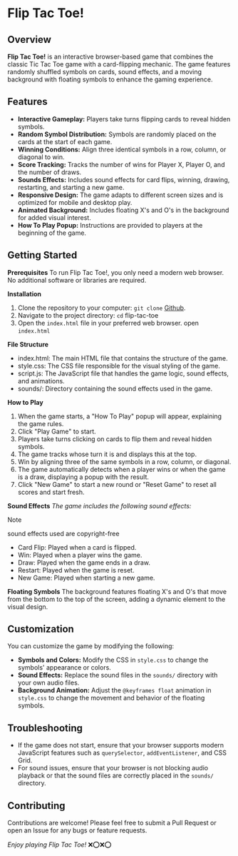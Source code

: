 # Flip Tac Toe!

## Overview

**Flip Tac Toe!** is an interactive browser-based game that combines the classic Tic Tac Toe game with a card-flipping mechanic. The game features randomly shuffled symbols on cards, sound effects, and a moving background with floating symbols to enhance the gaming experience.

## Features

+ **Interactive Gameplay:** Players take turns flipping cards to reveal hidden symbols.
+ **Random Symbol Distribution:** Symbols are randomly placed on the cards at the start of each game.
+ **Winning Conditions:** Align three identical symbols in a row, column, or diagonal to win.
+ **Score Tracking:** Tracks the number of wins for Player X, Player O, and the number of draws.
+ **Sounds Effects:** Includes sound effects for card flips, winning, drawing, restarting, and starting a new game.
+ **Responsive Design:** The game adapts to different screen sizes and is optimized for mobile and desktop play.
+ **Animated Background:** Includes floating X's and O's in the background for added visual interest.
+ **How To Play Popup:** Instructions are provided to players at the beginning of the game.

## Getting Started

**Prerequisites**
To run Flip Tac Toe!, you only need a modern web browser. No additional software or libraries are required.

**Installation**
1. Clone the repository to your computer:
`git clone` [Github](https://github.com/your-username/flip-tac-toe).
2. Navigate to the project directory:
`cd` flip-tac-toe
3. Open the `index.html` file in your preferred web browser.
open `index.html`

**File Structure**
+ index.html: The main HTML file that contains the structure of the game.
+ style.css: The CSS file responsible for the visual styling of the game.
+ script.js: The JavaScript file that handles the game logic, sound effects, and animations.
+ sounds/: Directory containing the sound effects used in the game.

**How to Play**
1. When the game starts, a "How To Play" popup will appear, explaining the game rules.
2. Click "Play Game" to start.
3. Players take turns clicking on cards to flip them and reveal hidden symbols.
4. The game tracks whose turn it is and displays this at the top.
5. Win by aligning three of the same symbols in a row, column, or diagonal.
6. The game automatically detects when a player wins or when the game is a draw, displaying a popup with the result.
7. Click "New Game" to start a new round or "Reset Game" to reset all scores and start fresh.

**Sound Effects**
_The game includes the following sound effects:_
> [!NOTE]
> sound effects used are copyright-free

+ Card Flip: Played when a card is flipped.
+ Win: Played when a player wins the game.
+ Draw: Played when the game ends in a draw.
+ Restart: Played when the game is reset.
+ New Game: Played when starting a new game.

**Floating Symbols**
The background features floating X's and O's that move from the bottom to the top of the screen, adding a dynamic element to the visual design.

## Customization
You can customize the game by modifying the following:

+ **Symbols and Colors:** Modify the CSS in `style.css` to change the symbols' appearance or colors.
+ **Sound Effects:** Replace the sound files in the `sounds/` directory with your own audio files.
+ **Background Animation:** Adjust the `@keyframes float` animation in `style.css` to change the movement and behavior of the floating symbols.

## Troubleshooting
+ If the game does not start, ensure that your browser supports modern JavaScript features such as `querySelector`, `addEventListener`, and CSS Grid.
+ For sound issues, ensure that your browser is not blocking audio playback or that the sound files are correctly placed in the `sounds/` directory.

## Contributing
Contributions are welcome! Please feel free to submit a Pull Request or open an Issue for any bugs or feature requests.
 
_Enjoy playing Flip Tac Toe!_ :x::o::x::o:

 



